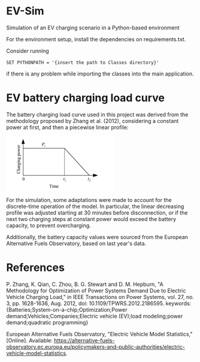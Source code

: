 # EV-Sim
Simulation of an EV charging scenario in a Python-based environment

For the environment setup, install the dependencies on requirements.txt.

Consider running 
```
SET PYTHONPATH = '{insert the path to Classes directory}'
```
if there is any problem while importing the classes into the main application.

# EV battery charging load curve

The battery charging load curve used in this project was derived from the methodology proposed by Zhang et al. (2012), considering a constant power at first, and then a piecewise linear profile:

![alt text](image.png)

For the simulation, some adaptations were made to account for the discrete-time operation of the model. In particular, the linear decreasing profile was adjusted starting at 30 minutes before disconnection, or if the next two charging steps at constant power would exceed the battery capacity, to prevent overcharging.

Additionally, the battery capacity values were sourced from the European Alternative Fuels Observatory, based on last year's data.





# References 


P. Zhang, K. Qian, C. Zhou, B. G. Stewart and D. M. Hepburn, "A Methodology for Optimization of Power Systems Demand Due to Electric Vehicle Charging Load," in IEEE Transactions on Power Systems, vol. 27, no. 3, pp. 1628-1636, Aug. 2012, doi: 10.1109/TPWRS.2012.2186595. keywords: {Batteries;System-on-a-chip;Optimization;Power demand;Vehicles;Companies;Electric vehicle (EV);load modeling;power demand;quadratic programming}

European Alternative Fuels Observatory, "Electric Vehicle Model Statistics," [Online]. Available: https://alternative-fuels-observatory.ec.europa.eu/policymakers-and-public-authorities/electric-vehicle-model-statistics. 